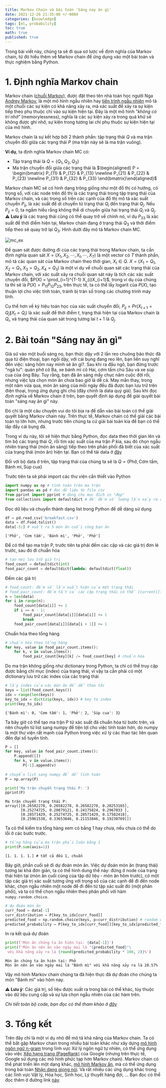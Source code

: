 ```yaml
---
title: Markov Chain và bài toán 'Sáng nay ăn gì'
date: 2021-12-26 21:35:00 +/-0084
categories: [knowledge]
tags: [ml, probability]
toc: true
math: true
published: true
---
```


Trong bài viết này, chúng ta sẽ đi qua sơ lược về định nghĩa của Markov chain, từ đó hiểu thêm về Markov chain để ứng dụng vào một bài toán và thực nghiệm bằng Python.

# 1. Định nghĩa Markov chain

Markov chain (<a href="https://en.wikipedia.org/wiki/Markov_chain" target="_blank">chuỗi Markov</a>), được đặt theo tên nhà toán học người Nga <a href="https://en.wikipedia.org/wiki/Andrey_Markov" target="_blank">Andrey Markov</a>, là một mô hình ngẫu nhiên hay <a href="https://en.wikipedia.org/wiki/Stochastic_process" target="_blank">tiến trình ngẫu nhiên</a> mô tả một chuỗi các sự kiện có khả năng xảy ra, mà xác suất để xảy ra sự kiện tiếp theo phụ thuộc chỉ vào sự kiện hiện tại. Đây là một mô hình *"không có trí nhớ"* (memorylessness), nghĩa là các sự kiện xảy ra trong quá khứ sẽ không được ghi nhớ, sự kiện trong tương lai chỉ phụ thuộc sự kiện hiện tại của mô hình.

Markov chain là sự kết hợp bởi 2 thành phần: tập trạng thái $Q$ và ma trận chuyển đổi giữa các trạng thái $P$ (ma trận này sẽ là ma trận vuông).

**Ví dụ**, ta định nghĩa Markov chain $\text{MC}$ có:
- Tập trạng thái là $Q = \{ Q_1, Q_2, Q_3 \}$
- Ma trận chuyển đổi giứa các trạng thái là $\begin{aligned} P = \begin{bmatrix} P_{11} & P_{12} & P_{13} \newline P_{21} & P_{22} & P_{23} \newline P_{31} & P_{32} & P_{33} \end{bmatrix}\end{aligned}$ 

Markov chain $\text{MC}$ sẽ có hình dạng trông giống như một đồ thị có hướng, có trọng số, với các node trên đồ thị là các trạng thái trong tập trạng thái của Markov chain, và các trọng số trên các cạnh của đồ thị mô tả xác suất chuyển $P_{ij}$, là xác suất để di chuyển từ trạng thái $Q_i$ đến trạng thái $Q_j$. Nếu $P_{ij} = 0$, ta ngầm hiểu rằng không thể di chuyển giữa hai trạng thái $Q_i$ và $Q_j$. ⚠️ **Lưu ý** là các trạng thái cũng có thể quay trở về chính nó, ví dụ $P_{33}$ là xác suất để thời điểm hiện tại, Markov chain đang ở trạng thái $Q_3$ và thời điểm tiếp theo sẽ quay trở lại $Q_3$. Hình dưới đây mô tả Markov chain $\text{MC}$.

<img src="/assets/markov_chain/mc_ex.png" alt="mc_ex" />

Để quan sát được đường đi của các trạng thái trong Markov chain, ta cần định nghĩa quan sát $X = (X_1, X_2, \cdots, X_t, \cdots, X_T)$ là một vector có $T$ thành phần, mô tả các quan sát của Markov chain theo thời gian, $X_t \in Q$. $X=(X_1 = Q_1, X_2 = Q_1, X_3 = Q_2, X_4 = Q_3)$ là một ví dụ về chuỗi quan sát các trạng thái của Markov chain, với xác suất xảy ra chuỗi quan sát này là tích các xác suất chuyển đổi, $P(X) = \prod_{i=1}^{T-1} X_{i}X_{i+1}$, trong ví dụ của chúng ta thì sẽ là $P(X) = P_{11}P_{12}P_{23}$, trên thực tế, ta có thể lấy logarit của $P(X)$, tạo thuận lợi cho việc tính toán, tránh bị tràn số trong các chương trình máy tính.

Cụ thể hơn về ký hiệu toán học của xác suất chuyển đổi, $P_{ij}=Pr(X_{t+1} = Q_j\|X_t = Q_i)$ là xác suất để thời điểm $t$, trạng thái hiện tại của Markov chain là $Q_i$, và trạng thái của quan sát trong tương lai $t+1$ là $Q_{j}$.

# 2. Bài toán "Sáng nay ăn gì"

Giả sử vào một buổi sáng nọ, bạn thức dậy với 2 lần reo chuông báo thức đã qua từ điện thoại, bạn ngồi dậy, với cái bụng đang reo lên, bạn liền suy nghĩ đến việc: sáng hôm nay mình sẽ ăn gì?. Sau khi ra đầu ngõ, bạn đứng trước "ngã tư": quán phở cô Ba, xe bánh mì cô Hai, cơm tấm chú Sáu và xe súp cua của ông Bảy. Tuy rằng, bạn đã ăn sáng mấy chục năm cuộc đời rồi, nhưng việc lựa chọn món ăn chưa bao giờ là dễ cả. May mắn thay, trong một năm vừa qua, món ăn sáng của mỗi ngày đều đã được bạn lưu trữ trên điện thoại, trong ứng dụng ghi chú (đây chính là data quý giá). Sau khi đọc định nghĩa về Markov chain ở trên, bạn quyết định áp dụng để giải quyết bài toán "sáng nay ăn gì" này.

Đó chỉ là một câu chuyện vui do tôi bịa ra để dẫn vào bài toán có thể giải quyết bằng Markov chain này. Trên thực tế, Markov chain có thể giải các bài toán to lớn hơn, nhưng trước tiên chúng ta cứ giải bài toán kia để bạn có thể lấp đầy cái bụng đã.

Trong ví dụ này, tôi sẽ hiện thực bằng Python, đọc data theo thời gian lên và tìm bộ các trạng thái $Q$, rồi tìm xác suất của ma trận $P$ kia, sau đó chọn ngẫu nhiên trạng thái (món ăn sáng) tiếp theo trên phân phối đã biết của xác suất của trạng thái (món ăn) hiện tại. Bạn có thể tải data ở <a href="/code/2021-12-26-markov-chain-va-bai-toan-sang-nay-an-gi/breakfast.csv" target="_blank">đây</a>

Đối với bộ data ở trên, tập trạng thái của chúng ta sẽ là $Q=\{\text{Phở}, \text{Cơm tấm}, \text{Bánh mì}, \text{Súp cua}\}$

Trước tiên ta sẽ phải import các thư viện cần thiết vào Python

````python
import numpy as np # tính toán trên ma trận
import pandas as pd # đọc dữ liệu từ file csv
from pprint import pprint # dùng cho mục đích in "đẹp"
from collections import defaultdict # để đếm số lượng lần xảy ra của các trạng thái (đơn lẻ và cặp)
````

Đọc dữ liệu và chuyển thành dạng list trong Python để dễ dàng sử dụng 

````python
df = pd.read_csv('breakfast.csv')
data = df.Food.tolist()
data[-5:] # xuất ra 5 món ăn cuối cùng bạn ăn
````
````plain
['Phở', 'Cơm tấm', 'Bánh mì', 'Phở', 'Phở']
````

Để có thể tạo ma trận P, trước tiên ta phải đếm các cặp và các giá trị đơn lẻ trước, sau đó đi chuẩn hóa
````python
# tạo nơi lưu trữ giá trị
food_count = defaultdict(int)
food_pair_count = defaultdict(lambda: defaultdict(float))
````

Đếm các giá trị
````python
# food_count: đếm số lần xuất hiện của một trạng thái
# food_pair_count: đếm tất cả các cặp trạng thái có thể [current][future]
n = len(data)
for i in range(n):
    food_count[data[i]] += 1
    if i == n - 1:
        food_pair_count[data[i]][data[i]] += 1
        break
    food_pair_count[data[i]][data[i + 1]] += 1
````

Chuẩn hóa theo tổng hàng
````python
# chuẩn hóa theo tổng hàng
for key, value in food_pair_count.items():
    for k, v in value.items():
        food_pair_count[key][k] /= food_count[key] # chuẩn hóa
````

Do ma trận không giống như dictionary trong Python, ta chỉ có thể truy cập được bằng chỉ mục (index) của trạng thái, vì vậy ta cần phải có một dictionary lưu trữ các index của các trạng thái
````python
# lấy index của các món ăn để dễ thao tác
keys = list(food_count.keys())
idx = range(len(keys))
key_to_idx = dict(zip(keys, idx)) # key to index
print(key_to_idx)
````
````plain
{'Bánh mì': 0, 'Cơm tấm': 1, 'Phở': 2, 'Súp cua': 3}
````

Ta bây giờ có thể tạo ma trận P từ xác suất đã chuẩn hóa từ bước trên, và nên chuyển từ list sang numpy để tiện lợi cho việc tính toán hơn, do numpy là một thư viện rất mạnh của Python trong việc xử lý các thao tác liên quan đến đại số tuyến tính.
````python
P = []
for key, value in food_pair_count.items():
    P.append([])
    for k, v in value.items():
        P[-1].append(v)
        
# chuyển list sang numpy để dễ tính toán
P = np.array(P)

print('Ma trận chuyển trạng thái P: ')
pprint(P)
````
````plain
Ma trận chuyển trạng thái P: 
array([[0.26582278, 0.26582278, 0.26582278, 0.20253165],
       [0.25274725, 0.20879121, 0.24175824, 0.2967033 ],
       [0.28571429, 0.25274725, 0.28571429, 0.17582418],
       [0.25961538, 0.33653846, 0.21153846, 0.19230769]])
````

Ta có thể kiểm tra tổng hàng xem có bằng $1$ hay chưa, nếu chưa có thể do lỗi ở các bước trước.
````python
# tổng hàng của ma trận phải luôn bằng 1
print(P.sum(axis=1))
````
````plain
[1. 1. 1. 1.] # tất cả đều 1, chuẩn 
````

Bây giờ, phần cuối sẽ đi dự đoán món ăn. Việc dự đoán món ăn (trạng thái) tương lai khá đơn giản, ta có thể hình dung thế này: đứng ở node của trạng thái hiện tại (món ăn cuối cùng của tập dữ liệu - món ăn hôm trước), có một tập các giá trị xác suất tương ứng với trọng số của các cạnh để đi đến node khác, chọn ngẫu nhiên một node để đi đến từ tập xác suất đó (một phân phối), và ta có thể chọn ngẫu nhiên theo phân phối với hàm `numpy.random.choice`.
````python
# dự đoán món ăn 
curr_food = data[-1]
curr_distribution = P[key_to_idx[curr_food]]
predicted_food = np.random.choice(keys, p=curr_distribution) # random walk with known distribution
predicted_probability = P[key_to_idx[curr_food]][key_to_idx[predicted_food]]
````

In ra kết quả dự đoán
````python
print(f'Món ăn chúng ta ăn hiện tại: {data[-1]}')
print(f'Món ăn nên ăn vào ngày mai là "{predicted_food}"\
 với khả năng xảy ra là {round(predicted_probability * 100, 2)}%')
````
````plain
Món ăn chúng ta ăn hiện tại: Phở
Món ăn nên ăn vào ngày mai là "Bánh mì" với khả năng xảy ra là 28.57%
````

Vậy mô hình Markov chain chúng ta đã hiện thực đã dự đoán cho chúng ta món "Bánh mì" vào hôm nay.

⚠️ **Lưu ý**: Các giá trị, số liệu được xuất ra trong bài có thể khác, tùy thuộc vào dữ liệu cung cấp và sự lựa chọn ngẫu nhiên của các hàm trên.

*Chi tiết toàn bộ code, bạn đọc có thể tham khảo ở <a href="/code/2021-12-26-markov-chain-va-bai-toan-sang-nay-an-gi" target="_blank"/>đây</a>*

# 3. Tổng kết

Trên đây chỉ là một ví dụ nhỏ để mô tả khả năng của Markov chain. Ta có thể bắt gặp Markov chain trong nhiều bài toán khác như xây dựng <a href="https://en.wikipedia.org/wiki/N-gram" target="_blank">mô hình ngôn ngữ n-gram</a> trong lĩnh vực Xử lý ngôn ngữ tự nhiên, có thể ứng dụng vào việc <a href="https://en.wikipedia.org/wiki/PageRank" target="_blank">Xếp hạng trang (PageRank)</a> của Google (nhưng trên thực tế, Google sử dụng các mô hình phức tạp hơn Markov chain). Markov chain có thể phát triển lên một dạng khác, <a href="https://en.wikipedia.org/wiki/Hidden_Markov_model" target="_blank">mô hình Markov ẩn</a>, mà có thể ứng dụng trong bài toán <a href="https://en.wikipedia.org/wiki/Speech_recognition" target="_blank">Nhận dạng giọng nói</a>. Và rất nhiều các ứng dụng khác trong các lĩnh vực Vật lý, Hóa học, Sinh học, Lý thuyết hàng đợi, ... Bạn đọc có thể đọc thêm ở đường link <a href="https://en.wikipedia.org/wiki/Markov_chain" target="_bank">này</a>.